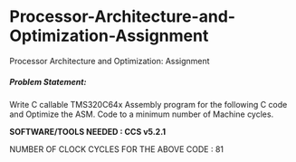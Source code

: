 # Processor-Architecture-and-Optimization-Assignment
Processor Architecture and Optimization: Assignment

##### Problem Statement:

Write C callable TMS320C64x Assembly program for the following C code and Optimize the ASM. Code to a minimum number of Machine cycles.

**SOFTWARE/TOOLS NEEDED : CCS v5.2.1**

NUMBER OF CLOCK CYCLES FOR THE ABOVE CODE : 81



